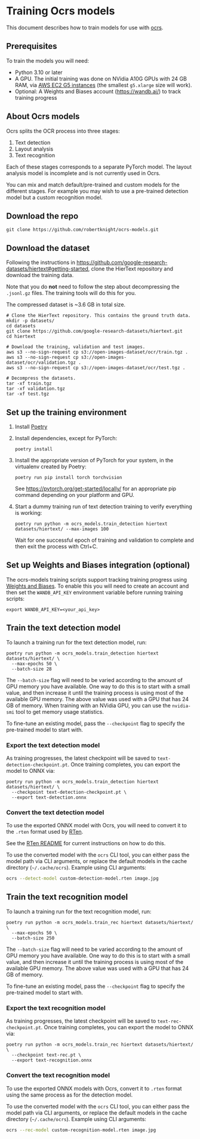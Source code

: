 # Training Ocrs models

This document describes how to train models for use with
[ocrs](https://github.com/robertknight/ocrs).

## Prerequisites

To train the models you will need:

- Python 3.10 or later
- A GPU. The initial training was done on NVidia A10G GPUs with 24 GB RAM, via
  [AWS EC2 G5 instances](https://aws.amazon.com/ec2/instance-types/g5/) (the
  smallest `g5.xlarge` size will work).
- Optional: A Weights and Biases account (https://wandb.ai/) to track training progress

## About Ocrs models

Ocrs splits the OCR process into three stages:

 1. Text detection
 2. Layout analysis
 3. Text recognition

Each of these stages corresponds to a separate PyTorch model. The layout
analysis model is incomplete and is not currently used in Ocrs.

You can mix and match default/pre-trained and custom models for the different
stages. For example you may wish to use a pre-trained detection model but a
custom recognition model.

## Download the repo
```
git clone https://github.com/robertknight/ocrs-models.git
```

## Download the dataset

Following the instructions in
https://github.com/google-research-datasets/hiertext#getting-started, clone the
HierText repository and download the training data.

Note that you do **not** need to follow the step about decompressing the
`.jsonl.gz` files. The training tools will do this for you.

The compressed dataset is ~3.6 GB in total size.

```
# Clone the HierText repository. This contains the ground truth data.
mkdir -p datasets/
cd datasets
git clone https://github.com/google-research-datasets/hiertext.git
cd hiertext

# Download the training, validation and test images.
aws s3 --no-sign-request cp s3://open-images-dataset/ocr/train.tgz .
aws s3 --no-sign-request cp s3://open-images-dataset/ocr/validation.tgz .
aws s3 --no-sign-request cp s3://open-images-dataset/ocr/test.tgz .

# Decompress the datasets.
tar -xf train.tgz
tar -xf validation.tgz
tar -xf test.tgz
```

## Set up the training environment

1. Install [Poetry](https://python-poetry.org)
2. Install dependencies, except for PyTorch:

	 ```
	 poetry install
	 ```

3. Install the appropriate version of PyTorch for your system, in the virtualenv
   created by Poetry:

   ```
   poetry run pip install torch torchvision
   ```

   See https://pytorch.org/get-started/locally/ for an appropriate pip command
   depending on your platform and GPU.

4. Start a dummy training run of text detection training to verify everything is working:

	 ```
	 poetry run python -m ocrs_models.train_detection hiertext datasets/hiertext/ --max-images 100
	 ```
	
   Wait for one successful epoch of training and validation to complete and then
   exit the process with Ctrl+C.

## Set up Weights and Biases integration (optional)

The ocrs-models training scripts support tracking training progress using
[Weights and Biases](https://wandb.ai). To enable this you will need to create
an account and then set the `WANDB_API_KEY` environment variable before running
training scripts:

```
export WANDB_API_KEY=<your_api_key>
```

## Train the text detection model

To launch a training run for the text detection model, run:

```
poetry run python -m ocrs_models.train_detection hiertext datasets/hiertext/ \
  --max-epochs 50 \
  --batch-size 28
```

The `--batch-size` flag will need to be varied according to the amount of GPU
memory you have available. One way to do this is to start with a small value,
and then increase it until the training process is using most of the available
GPU memory. The above value was used with a GPU that has 24 GB of memory. When
training with an NVidia GPU, you can use the `nvidia-smi` tool to get memory
usage statistics.

To fine-tune an existing model, pass the `--checkpoint` flag to specify the
pre-trained model to start with.

### Export the text detection model

As training progresses, the latest checkpoint will be saved to
`text-detection-checkpoint.pt`. Once training completes, you can export the
model to ONNX via:

```
poetry run python -m ocrs_models.train_detection hiertext datasets/hiertext/ \
  --checkpoint text-detection-checkpoint.pt \
  --export text-detection.onnx
```

### Convert the text detection model

To use the exported ONNX model with Ocrs, you will need to convert it to
the `.rten` format used by [RTen][rten].

See the [RTen README](https://github.com/robertknight/rten#getting-started)
for current instructions on how to do this.

To use the converted model with the `ocrs` CLI tool, you can either pass the
model path via CLI arguments, or replace the default models in the cache
directory (`~/.cache/ocrs`). Example using CLI arguments:

```sh
ocrs --detect-model custom-detection-model.rten image.jpg
```

[rten]: https://github.com/robertknight/rten

## Train the text recognition model

To launch a training run for the text recognition model, run:

```
poetry run python -m ocrs_models.train_rec hiertext datasets/hiertext/ \
  --max-epochs 50 \
  --batch-size 250
```

The `--batch-size` flag will need to be varied according to the amount of GPU
memory you have available. One way to do this is to start with a small value,
and then increase it until the training process is using most of the available
GPU memory. The above value was used with a GPU that has 24 GB of memory.

To fine-tune an existing model, pass the `--checkpoint` flag to specify the
pre-trained model to start with.

### Export the text recognition model

As training progresses, the latest checkpoint will be saved to
`text-rec-checkpoint.pt`. Once training completes, you can export the model to
ONNX via:

```
poetry run python -m ocrs_models.train_rec hiertext datasets/hiertext/ \
  --checkpoint text-rec.pt \
  --export text-recognition.onnx
```

### Convert the text recognition model

To use the exported ONNX models with Ocrs, convert it to `.rten` format using
the same process as for the detection model.

To use the converted model with the `ocrs` CLI tool, you can either pass the
model path via CLI arguments, or replace the default models in the cache
directory (`~/.cache/ocrs`). Example using CLI arguments:

```sh
ocrs --rec-model custom-recognition-model.rten image.jpg
```
